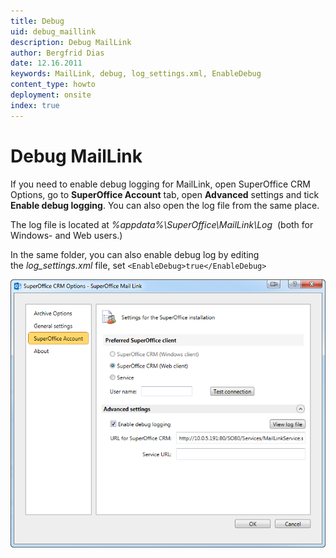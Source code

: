 ```yaml
---
title: Debug
uid: debug_maillink
description: Debug MailLink
author: Bergfrid Dias
date: 12.16.2011
keywords: MailLink, debug, log_settings.xml, EnableDebug
content_type: howto
deployment: onsite
index: true
---
```


# Debug MailLink

If you need to enable debug logging for MailLink, open SuperOffice CRM Options, go to **SuperOffice Account** tab, open **Advanced** settings and tick **Enable debug logging**. You can also open the log file from the same place.

The log file is located at *%appdata%\SuperOffice\MailLink\Log*  (both for Windows- and Web users.)

In the same folder, you can also enable debug log by editing the *log_settings.xml* file, set `<EnableDebug>true</EnableDebug>`

![Enable debug logging for MailLink -screenshot][img1]

<!-- Referenced images -->
[img1]: media/maillink-enabledebuglog-web.png
